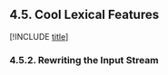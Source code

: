 ﻿## 4.5. Cool Lexical Features

[!INCLUDE [title](/1/ReadMe.md)]

### 4.5.2. Rewriting the Input Stream
